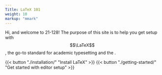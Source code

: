 ```yaml
---
Title: LaTeX 101
weight: 10
markup: "mmark"
---
```


Hi, and welcome to 21-128!
The purpose of this site is to help you get setup with $$\LaTeX$$, the go-to standard for academic typesetting and the .


{{< button "./installation/" "Install LaTeX" >}}
{{< button "./getting-started/" "Get started with editor setup" >}}

